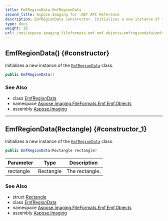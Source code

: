 ```yaml
---
title: EmfRegionData.EmfRegionData
second_title: Aspose.Imaging for .NET API Reference
description: EmfRegionData constructor. Initializes a new instance of the EmfRegionData class
type: docs
weight: 10
url: /net/aspose.imaging.fileformats.emf.emf.objects/emfregiondata/emfregiondata/
---
```

## EmfRegionData() {#constructor}

Initializes a new instance of the [`EmfRegionData`](../) class.

```csharp
public EmfRegionData()
```

### See Also

* class [EmfRegionData](../)
* namespace [Aspose.Imaging.FileFormats.Emf.Emf.Objects](../../emfregiondata/)
* assembly [Aspose.Imaging](../../../)

---

## EmfRegionData(Rectangle) {#constructor_1}

Initializes a new instance of the [`EmfRegionData`](../) class.

```csharp
public EmfRegionData(Rectangle rectangle)
```

| Parameter | Type | Description |
| --- | --- | --- |
| rectangle | Rectangle | The rectangle. |

### See Also

* struct [Rectangle](../../../aspose.imaging/rectangle/)
* class [EmfRegionData](../)
* namespace [Aspose.Imaging.FileFormats.Emf.Emf.Objects](../../emfregiondata/)
* assembly [Aspose.Imaging](../../../)


